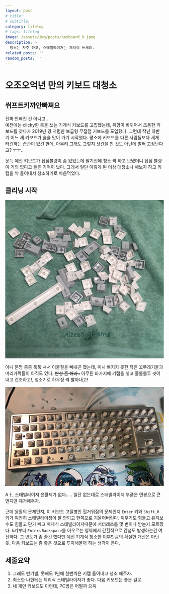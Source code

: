 ```yaml
---
layout: post 
# title: 
# subtitle: 
category: lifelog
# tags: lifelog
image: /assets/img/posts/keyboard_0.jpeg
description: >
  청소는 자주 하고, 스태빌라이저는 체리식 쓰세요.
related_posts: ''
random_posts: ''
---
```


# 오조오억년 만의 키보드 대청소

## 쒸프트키까안빠쪄요

진짜 안빠진 건 아니고..  
예전에는 clicky한 축을 쓰는 기계식 키보드를 고집했는데, 취향이 바뀌어서 조용한 키보드를 찾다가 2019년 경 저렴한 보급형 무접점 키보드를 도입했다. 그런데 작년 하반기 어느 새 키보드가 슬슬 맛이 가기 시작했다. 평소에 키보드를 다른 사람들보다 세게 타건하는 습관이 있긴 한데, 아무리 그래도 그렇지 샷건을 친 것도 아닌데 벌써 고장난다고? ㅜㅜ..

문득 예전 키보드가 접점불량이 좀 있었는데 팔기전에 청소 싹 하고 보냈더니 접점 불량이 거의 없다고 들은 기억이 났다. 그래서 일단 이렇게 된 이상 대청소나 해보자 하고 키캡을 싹 들어내서 청소하기로 마음먹었다.

## 클리닝 시작

![](/assets/img/posts/keyboard_1.jpeg)

아니 분명 종종 툭툭 쳐서 이물질을 빼내곤 했는데, 미처 빠지지 못한 작은 꼬무래기들과 머리카락들이 아직도 있다. ~~반성 좀 해라..~~
아무튼 바가지에 키캡을 넣고 훌룰룰루 씻어내고 건조하고!, 청소기로 하우징 싹 빨아내고!

![](/assets/img/posts/keyboard_2.jpeg)

Aㅏ, 스태빌라이저 윤활제가 없다... .
일단 없는대로 스태빌라이저 부품은 면봉으로 큰먼지만 제거해주자.

근데 윤활의 문제인지, 이 키보드 고질병인 헐거워짐의 문제인지 `Enter` 키와 `Shift_R` 키가 여전히 스태빌라이징이 잘 안되고 한쪽으로 기울어버린다. 끼우기도 힘들고 유지보수도 힘들고 단가 빼고 마제식 스태빌라이저때문에 서터레쓰를 몇 번이나 받는지 모르겠다. `k`키부터 `Enter`~`Backspace`를 아우르는 영역에서 간헐적으로 간섭도 발생하는건 여전하다. 그 빈도가 좀 줄긴 했다만 예전 기계식 청소한 이후만큼의 확실한 개선은 아닌 듯. 다음 키보드는 좀 좋은 것으로 투자해볼까 하는 생각이 든다.


## 세줄요약
1. 그래도 반기별, 못해도 1년에 한번씩은 키캡 들어내고 청소 해주자.
2. 최소한 나한테는 체리식 스태빌라이저가 좋다. 다음 키보드는 좋은 걸로.
3. 내 개인 키보드도 이런데, PC방은 어떨까 으윽
